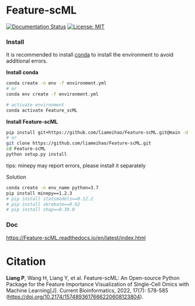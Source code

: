# Feature-scML
[![Documentation Status](https://readthedocs.org/projects/feature-scml/badge/?version=latest)](https://feature-scml.readthedocs.io/en/latest/?badge=latest) [![License: MIT](https://img.shields.io/badge/License-MIT-yellow.svg)](https://opensource.org/licenses/MIT)

### Install

It is recommended to install [conda](https://conda.io/en/latest/miniconda.html) to install the environment to avoid additional errors.

**Install conda**

 ```bash
conda create -n env -f environment.yml
# or
conda env create -f environment.yml

# activate environment
conda activate Feature_scML
 ```

**Install Feature-scML**

```bash
pip install git+https://github.com/liameihao/Feature-scML.git@main -U
# or
git clone https://github.com/liameihao/Feature-scML.git
cd Feature-scML
python setup.py install
```



tips: minepy may report errors, please install it separately

Solution

```bash
conda create -n env_name python=3.7
pip install minepy==1.2.3
# pip install statsmodels==0.12.2
# pip install skrebate==0.62
# pip install shap==0.39.0
```



### Doc

https://Feature-scML.readthedocs.io/en/latest/index.html

# Citation
**Liang P**, Wang H, Liang Y, et al. Feature-scML: An Open-source Python Package for the Feature Importance Visualization of Single-Cell Omics with Machine Learning[J]. Current Bioinformatics, 2022, 17(7): 578-585 (https://doi.org/10.2174/1574893617666220608123804).
